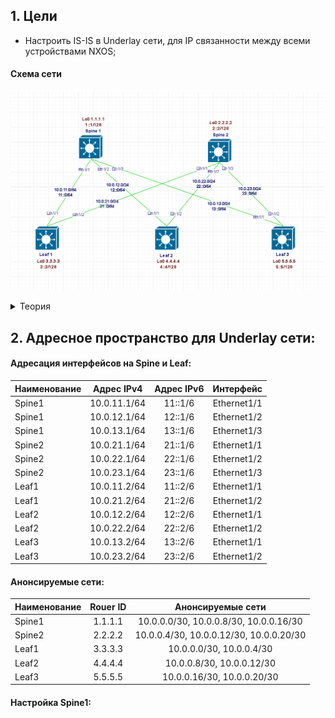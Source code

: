 ## 1. Цели
* Настроить IS-IS в Underlay сети, для IP связанности между всеми устройствами NXOS;

#### Схема сети

![Underlay_isis.PNG](Underlay_isis.PNG)

<details> 

<summary> Теория </summary>

```

Различия с OSPF:
1. Зона
  1. OSPF – граница проходит через маршрутизатор
  2. IS-IS – граница проходит через интерфейс
2. Построение топологии
  1. OSPF – сложный (7 этапов)
  2. IS-IS – простой (Down - Init(Two-way OSPF) - UP)
3. Транспорт
  1. OSPF – IP
  2. IS-IS – 802.3

IS-IS. Concept. L1
• Есть маршрутная информация только о своей зоне
• L1 Возможен только в рамках одной зоны
• Для выхода из своей зоны необходимо отправить трафик к маршрутизатору L2
• Аналог Stub Area в OSPF


IS-IS. Concept. L2
• Есть маршрутная информация о нескольких зонах
• L2 отношения возможны как внутри зоны, так и между
• L2 зона должна быть непрерывны – Backbone (area0 OSPF)
• Для L2 отдельная таблица LSDB
• Cisco по умолчанию использует смешанный режим – L1/L2

```

</details>

## 2. Адресное пространство для Underlay сети:

#### Адресация интерфейсов на Spine и Leaf:

| Наименование |   Адрес IPv4   | Адрес IPv6 |    Интерфейс    |
| :----------- |:--------------:| :--------: |  :------------: |
| Spine1       |  10.0.11.1/64  |   11::1/6  |    Ethernet1/1  |
| Spine1       |  10.0.12.1/64  |   12::1/6  |    Ethernet1/2  |
| Spine1       |  10.0.13.1/64  |   13::1/6  |    Ethernet1/3  | 
| Spine2       |  10.0.21.1/64  |   21::1/6  |    Ethernet1/1  |
| Spine2       |  10.0.22.1/64  |   22::1/6  |    Ethernet1/2  |
| Spine2       |  10.0.23.1/64  |   23::1/6  |    Ethernet1/3  | 
| Leaf1        |  10.0.11.2/64  |   11::2/6  |    Ethernet1/1  |
| Leaf1        |  10.0.21.2/64  |   21::2/6  |    Ethernet1/2  |
| Leaf2        |  10.0.12.2/64  |   12::2/6  |    Ethernet1/1  |
| Leaf2        |  10.0.22.2/64  |   22::2/6  |    Ethernet1/2  |
| Leaf3        |  10.0.13.2/64  |   13::2/6  |    Ethernet1/1  |
| Leaf3        |  10.0.23.2/64  |   23::2/6  |    Ethernet1/2  |

#### Анонсируемые сети:

| Наименование | Rouer ID |              Анонсируемые сети          |
| :----------- |:--------:| :--------------------------------------:|
| Spine1       |  1.1.1.1 | 10.0.0.0/30, 10.0.0.8/30, 10.0.0.16/30  |
| Spine2       |  2.2.2.2 | 10.0.0.4/30, 10.0.0.12/30, 10.0.0.20/30 |
| Leaf1        |  3.3.3.3 | 10.0.0.0/30, 10.0.0.4/30                |
| Leaf2        |  4.4.4.4 | 10.0.0.8/30, 10.0.0.12/30               |
| Leaf3        |  5.5.5.5 | 10.0.0.16/30, 10.0.0.20/30              |

#### Настройка Spine1:
